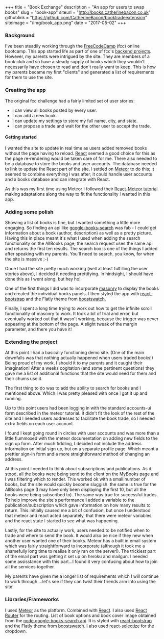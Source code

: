 +++
title = "Book Exchange"
description = "An app for users to swap books"
slug = "book-app"
siteurl = "http://books.catherinebacon.co.uk"
githublink = "https://github.com/CatherineBacon/booktradeextension"
siteimage = "/img/book_app.png"
date = "2017-05-02"
+++


### Background

I've been steadily working through the [FreeCodeCamp](https://www.freecodecamp.com) (fcc) online bootcamp.
This app started life as part of one of fcc's [backend projects](https://www.freecodecamp.com/challenges/manage-a-book-trading-club).
However, my parents were intrigued by the site. They are members of a book club and so have a steady supply of books which they wouldn't necessarily have chosen to read and don't really want to keep. This is how my parents became my first "clients" and generated a list of requirements for them to use the site.

### Creating the app

The original fcc challenge had a fairly limited set of user stories:

- I can view all books posted by every user.
- I can add a new book.
- I can update my settings to store my full name, city, and state.
- I can propose a trade and wait for the other user to accept the trade.


#### Getting started

I wanted the site to update in real time as users added removed books without the page having to reload.
[React](https://guide.meteor.com/react.html) seemed a good choice for this as the page re-rendering would be taken care of for me. There also needed to be a database to store the books and user accounts. The database needed to link to update the React part of the site. I settled on [Meteor](https://www.meteor.com/) to do this; it seemed to combine everything I was after; it could handle user accounts and a books database and can integrate with React.

As this was my first time using Meteor I followed their [React-Meteor tutorial](https://www.meteor.com/tutorials/react/creating-an-app) making adaptations along the way to fit the functionality I wanted in this app.

### Adding some polish

Showing a list of books is fine, but I wanted something a little more engaging. So finding an api like [google-books-search](https://github.com/smilledge/node-google-books-search) was fab - I could get information about a book (author, description) as well as a pretty picture. Having this in place meant it's what I used when adding the search functionality on the AllBooks page; the search request uses the same api and returns the first ten results. The search box is one of the things I added after speaking with my parents. You'll need to search, you know, for when the site is massive ;-)

Once I had the site pretty much working (well at least fulfilling the user stories above), I decided it needing prettifying. In hindsight, I should have done this as I went along, but hey ho!

One of the first things I did was to incorporate [masonry](http://masonry.desandro.com/) to display the books and created the individual books panels. I then styled the app with [react-bootstrap](https://react-bootstrap.github.io/) and the Flatly theme from [boostswatch](https://bootswatch.com/).

Finally, I spent a long time trying to work out how to get the infinite scroll functionality of masonry to work. It took a bit of trial and error, but eventually worked out that it wasn't working, because the trigger was never appearing at the bottom of the page. A slight tweak of the margin parameter, and there you have it!

### Extending the project

At this point I had a basically functioning demo site. (One of the main downfalls was that nothing actually happened when users traded books!) Being proud of my work, I should it to my parents and it caught their imagination! After a weeks cogitation (and some pertinent questions) they gave me a list of additional functions that the site would need for them and their chums use it.

The first thing to do was to add the ability to search for books and I mentioned above. Which I was pretty pleased with once I got it up and running.

Up to this point users had been logging in with the standard accounts-ui form described in the meteor tutorial. It didn't fit the look of the rest of the site and I needed users addresses to facilitate the book trade, so I needed extra fields on each user account.

I found I kept going round in circles with user accounts and was more than a little flummoxed with the meteor documentation on adding new fields to the sign up form. After much fiddling, I decided not include the address information on initial sign up, but on a separate profile page. Which meant a prettier sign-in form and a more straightforward method of changing an address.

At this point I needed to think about subscriptions and publications. As it stood, all the books were being send to the client on the MyBooks page and I was filtering which to render. This worked ok with a small number of books, but the site would quickly become sluggish. the same is true for the AllBooks page (I may have only been displaying the first 10, but all the books were being subscribed to). The same was true for successful trades. To help improve the site's performance I added a variable to the publication/subscription which gave information on how many results to return. This initially caused me a bit of confusion, but once I understood that meteor and react acted separately, that there were meteor variables and the react state I started to see what was happening.

Lastly, for the site to actually work, users needed to be notified when to trade and where to send the book. It would also be nice if they new when another user wanted one of their books. Meteor has a built in email system which was fairly straightforward to incorporate (although it took me a shamefully long time to realise it only ran on the server!). The trickiest part of the email part was getting it set up on heroku and mailgun. I needed some assisstance with this part...I found it very confusing about how to join all the services together.

My parents have given me a longer list of requirements which I will continue to work through....let's see if they can twist their friends arm into using the site!

### Libraries/Frameworks

I used [Meteor](https://www.meteor.com/) as the platform. Combined with [React](https://guide.meteor.com/react.html). I also used [React Router](https://github.com/ReactTraining/react-router/tree/master/packages/react-router) for the routing.
List of book options and book cover image obtained from the [node google-books-search api](https://github.com/smilledge/node-google-books-search).
It is styled with [react-bootstrap](https://react-bootstrap.github.io/) and the Flatly theme from [boostswatch](https://bootswatch.com/).
I also used [react-selectize](https://github.com/furqanZafar/react-selectize) for the dropdown.
